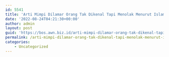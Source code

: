 ```yaml
---
id: 5541
title: 'Arti Mimpi Dilamar Orang Tak Dikenal Tapi Menolak Menurut Islam'
date: '2022-08-24T04:21:30+00:00'
author: admin
layout: post
guid: 'https://bos.awn.biz.id/arti-mimpi-dilamar-orang-tak-dikenal-tapi-menolak-menurut-islam/'
permalink: /arti-mimpi-dilamar-orang-tak-dikenal-tapi-menolak-menurut-islam/
categories:
    - Uncategorized
---
```


